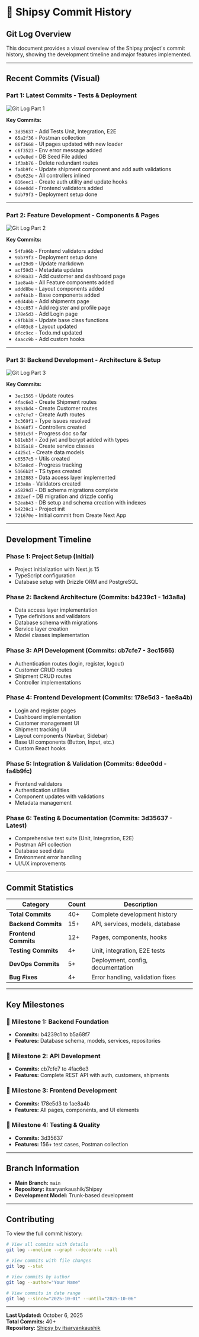 # 📝 Shipsy Commit History

## Git Log Overview

This document provides a visual overview of the Shipsy project's commit history, showing the development timeline and major features implemented.

---

## Recent Commits (Visual)

### Part 1: Latest Commits - Tests & Deployment
![Git Log Part 1](./logs1.png)

**Key Commits:**
- `3d35637` - Add Tests Unit, Integration, E2E
- `65a2f36` - Postman collection
- `86f3668` - UI pages updated with new loader
- `c6f3523` - Env error message added
- `ee9e8ed` - DB Seed File added
- `1f3ab76` - Delete redundant routes
- `fa4b9fc` - Update shipment component and add auth validations
- `d5e623e` - All controllers inlined
- `816eec1` - Create auth utility and update hooks
- `6dee0dd` - Frontend validators added
- `9ab79f3` - Deployment setup done

---

### Part 2: Feature Development - Components & Pages
![Git Log Part 2](./logs2.png)

**Key Commits:**
- `54fa96b` - Frontend validators added
- `9ab79f3` - Deployment setup done
- `aef29d9` - Update markdown
- `acf59d3` - Metadata updates
- `8798a33` - Add customer and dashboard page
- `1ae8a4b` - All Feature components added
- `addd8be` - Layout components added
- `aaf4a1b` - Base components added
- `e8d44bb` - Add shipments page
- `43cc057` - Add register and profile page
- `178e5d3` - Add Login page
- `c9fbb38` - Update base class functions
- `ef403c8` - Layout updated
- `8fcc9cc` - Todo.md updated
- `4aacc9b` - Add custom hooks

---

### Part 3: Backend Development - Architecture & Setup
![Git Log Part 3](./git-log-3.png)

**Key Commits:**
- `3ec1565` - Update routes
- `4fac6e3` - Create Shipment routes
- `8953bd4` - Create Customer routes
- `cb7cfe7` - Create Auth routes
- `3c369f1` - Type issues resolved
- `b5a68f7` - Controllers created
- `5891c5f` - Progress doc so far
- `b91eb3f` - Zod jwt and bcrypt added with types
- `b335a18` - Create service classes
- `4425c1` - Create data models
- `c6557c5` - Utils created
- `b75a8cd` - Progress tracking
- `5166b2f` - TS types created
- `2012883` - Data access layer implemented
- `1d3a8a` - Validators created
- `a5829d7` - DB schema migrations complete
- `202aef` - DB migration and drizzle config
- `52eab43` - DB setup and schema creation with indexes
- `b4239c1` - Project init
- `721670e` - Initial commit from Create Next App

---

## Development Timeline

### Phase 1: Project Setup (Initial)
- Project initialization with Next.js 15
- TypeScript configuration
- Database setup with Drizzle ORM and PostgreSQL

### Phase 2: Backend Architecture (Commits: b4239c1 - 1d3a8a)
- Data access layer implementation
- Type definitions and validators
- Database schema with migrations
- Service layer creation
- Model classes implementation

### Phase 3: API Development (Commits: cb7cfe7 - 3ec1565)
- Authentication routes (login, register, logout)
- Customer CRUD routes
- Shipment CRUD routes
- Controller implementations

### Phase 4: Frontend Development (Commits: 178e5d3 - 1ae8a4b)
- Login and register pages
- Dashboard implementation
- Customer management UI
- Shipment tracking UI
- Layout components (Navbar, Sidebar)
- Base UI components (Button, Input, etc.)
- Custom React hooks

### Phase 5: Integration & Validation (Commits: 6dee0dd - fa4b9fc)
- Frontend validators
- Authentication utilities
- Component updates with validations
- Metadata management

### Phase 6: Testing & Documentation (Commits: 3d35637 - Latest)
- Comprehensive test suite (Unit, Integration, E2E)
- Postman API collection
- Database seed data
- Environment error handling
- UI/UX improvements

---

## Commit Statistics

| Category | Count | Description |
|----------|-------|-------------|
| **Total Commits** | 40+ | Complete development history |
| **Backend Commits** | 15+ | API, services, models, database |
| **Frontend Commits** | 12+ | Pages, components, hooks |
| **Testing Commits** | 4+ | Unit, integration, E2E tests |
| **DevOps Commits** | 5+ | Deployment, config, documentation |
| **Bug Fixes** | 4+ | Error handling, validation fixes |

---

## Key Milestones

### 🎯 Milestone 1: Backend Foundation
- **Commits:** b4239c1 to b5a68f7
- **Features:** Database schema, models, services, repositories

### 🎯 Milestone 2: API Development
- **Commits:** cb7cfe7 to 4fac6e3
- **Features:** Complete REST API with auth, customers, shipments

### 🎯 Milestone 3: Frontend Development
- **Commits:** 178e5d3 to 1ae8a4b
- **Features:** All pages, components, and UI elements

### 🎯 Milestone 4: Testing & Quality
- **Commits:** 3d35637
- **Features:** 156+ test cases, Postman collection

---

## Branch Information

- **Main Branch:** `main`
- **Repository:** itsaryankaushik/Shipsy
- **Development Model:** Trunk-based development

---

## Contributing

To view the full commit history:

```bash
# View all commits with details
git log --oneline --graph --decorate --all

# View commits with file changes
git log --stat

# View commits by author
git log --author="Your Name"

# View commits in date range
git log --since="2025-10-01" --until="2025-10-06"
```

---

**Last Updated:** October 6, 2025  
**Total Commits:** 40+  
**Repository:** [Shipsy by itsaryankaushik](https://github.com/itsaryankaushik/Shipsy)
